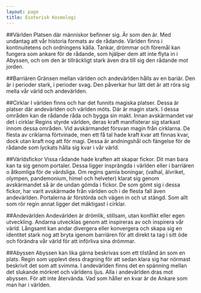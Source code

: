```yaml
---
layout: page
title: Esoterisk Kosmologi
---
```


##Världen
Platsen där människor befinner sig. Är som den är. Med undantag att vår historia formats av de rådande. Världen finns i kontinuitetens och ordningens källa. Tankar, drömmar och föremål kan fungera som ankare för de rådande, som hjälper dem att inte flyta in i Abyssen, och om den är tillräckligt stark även dra till sig den rådande mot jorden.

##Barriären
Gränsen mellan världen och andevärlden hålls av en bariär. Den är i perioder stark, i perioder svag. Den påverkar hur lätt det är att röra sig mella vår värld och andevärlden. 

##Cirklar
I världen finns och har det funnits magiska platser. Dessa är platser där andevärlden  och världen möts. Där är magin stark. I dessa områden kan de rådande råda och bygga sin makt. 
Innan avskärmandet var det i cirklar Regins styrde världen, deras kraft manifisterar sig starkast innom dessa områden. Vid avskärmandet försvan magin från cirklarna. De flesta av criklarna förtvinade, men ett få tal hade kraft kvar att finnas kvar, dock utan kraft nog att för magi. Dessa är andningshål och fängelse för de rådande som lyckats hålla sig kvar i vår värld.

##Världsfickor
Vissa rådande hade kraften att skapar fickor. Dit man bara kan ta sig genom portaler. Dessa ligger insprängda i världen eller i barriären o åtkomliga för de värdsliga. Om regins gamla boningar, (valhal, älvriket, olympen, pandemonium, himel och helveter) klarat sig genom avskärmandet så är de undan gömda i fickor.  De som gömt sig i dessa fickor, har varit avskärmade från världen och i de flesta fall även andevärlden. Portalerna är förstörda och vägen in och ut stängd. Som allt som rör regin annat ligger det mäktigast i cirklar.

##Andevärlden
Andevärlden är drömlik, stillsam, utan konflikt eller egen utveckling. Andarna utvecklas genom att inspireras av och inspirera vår värld. Långsamt kan andar divergera eller konvergera och skapa sig en identitet stark nog att bryta igenom barriären för att direkt ta tag i sitt öde och förändra vår värld för att införliva sina drömmar.

##Abyssen
Abyssen kan lika gärna beskrivas som ett tilstånd än som en plats. Regin som upplevt dess dragning för att sedan klara sig har nörmast beskrivit det som att svimma. I andevärlden finns det en spänning mellan det slukande mörkret och världens ljus. Alla i andevärlden dras mot abyssen. För att inte återvända. Vad som håller en kvar är de Ankare som man har i världen. 
